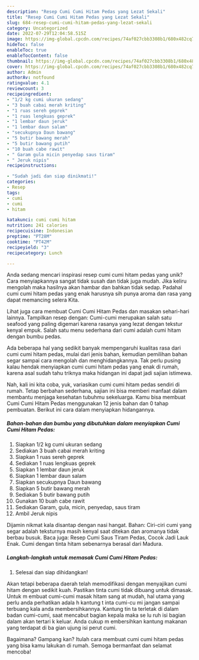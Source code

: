 ```yaml
---
description: "Resep Cumi Cumi Hitam Pedas yang Lezat Sekali"
title: "Resep Cumi Cumi Hitam Pedas yang Lezat Sekali"
slug: 684-resep-cumi-cumi-hitam-pedas-yang-lezat-sekali
category: Uncategorized
date: 2022-07-29T12:04:58.515Z
image: https://img-global.cpcdn.com/recipes/74af027cbb3308b1/680x482cq70/cumi-cumi-hitam-pedas-foto-resep-utama.jpg
hideToc: false
enableToc: true
enableTocContent: false
thumbnail: https://img-global.cpcdn.com/recipes/74af027cbb3308b1/680x482cq70/cumi-cumi-hitam-pedas-foto-resep-utama.jpg
cover: https://img-global.cpcdn.com/recipes/74af027cbb3308b1/680x482cq70/cumi-cumi-hitam-pedas-foto-resep-utama.jpg
author: Admin
authorAv: notfound
ratingvalue: 4.1
reviewcount: 3
recipeingredient:
- "1/2 kg cumi ukuran sedang"
- "3 buah cabai merah kriting"
- "1 ruas sereh geprek"
- "1 ruas lengkuas geprek"
- "1 lembar daun jeruk"
- "1 lembar daun salam"
- "secukupnya Daun bawang"
- "5 butir bawang merah"
- "5 butir bawang putih"
- "10 buah cabe rawit"
- " Garam gula micin penyedap saus tiram"
- " Jeruk nipis"
recipeinstructions:

- "Sudah jadi dan siap dinikmati!"
categories:
- Resep
tags:
- cumi
- cumi
- hitam

katakunci: cumi cumi hitam 
nutrition: 241 calories
recipecuisine: Indonesian
preptime: "PT28M"
cooktime: "PT42M"
recipeyield: "3"
recipecategory: Lunch

---
```





Anda sedang mencari inspirasi resep cumi cumi hitam pedas yang unik? Cara menyiapkannya sangat tidak susah dan tidak juga mudah. Jika keliru mengolah maka hasilnya akan hambar dan bahkan tidak sedap. Padahal cumi cumi hitam pedas yang enak harusnya sih punya aroma dan rasa yang dapat memancing selera Kita.





Lihat juga cara membuat Cumi Cumi Hitam Pedas dan masakan sehari-hari lainnya. Tampilkan resep dengan: Cumi-cumi merupakan salah satu seafood yang paling digemari karena rasanya yang lezat dengan tekstur kenyal empuk. Salah satu menu sederhana dari cumi adalah cumi hitam dengan bumbu pedas.

Ada beberapa hal yang sedikit banyak mempengaruhi kualitas rasa dari cumi cumi hitam pedas, mulai dari jenis bahan, kemudian pemilihan bahan segar sampai cara mengolah dan menghidangkannya. Tak perlu pusing kalau hendak menyiapkan cumi cumi hitam pedas yang enak di rumah, karena asal sudah tahu triknya maka hidangan ini dapat jadi sajian istimewa.






Nah, kali ini kita coba, yuk, variasikan cumi cumi hitam pedas sendiri di rumah. Tetap berbahan sederhana, sajian ini bisa memberi manfaat dalam membantu menjaga kesehatan tubuhmu sekeluarga. Kamu bisa membuat Cumi Cumi Hitam Pedas menggunakan 12 jenis bahan dan 0 tahap pembuatan. Berikut ini cara dalam menyiapkan hidangannya.

<!--inarticleads1-->

##### Bahan-bahan dan bumbu yang dibutuhkan dalam menyiapkan Cumi Cumi Hitam Pedas:

1. Siapkan 1/2 kg cumi ukuran sedang
1. Sediakan 3 buah cabai merah kriting
1. Siapkan 1 ruas sereh geprek
1. Sediakan 1 ruas lengkuas geprek
1. Siapkan 1 lembar daun jeruk
1. Siapkan 1 lembar daun salam
1. Siapkan secukupnya Daun bawang
1. Siapkan 5 butir bawang merah
1. Sediakan 5 butir bawang putih
1. Gunakan 10 buah cabe rawit
1. Sediakan  Garam, gula, micin, penyedap, saus tiram
1. Ambil  Jeruk nipis


Dijamin nikmat kala disantap dengan nasi hangat. Bahan: Ciri-ciri cumi yang segar adalah teksturnya masih kenyal saat ditekan dan aromanya tidak berbau busuk. Baca juga: Resep Cumi Saus Tiram Pedas, Cocok Jadi Lauk Enak. Cumi dengan tinta hitam sebenarnya berasal dari Madura. 

<!--inarticleads2-->

##### Langkah-langkah untuk memasak Cumi Cumi Hitam Pedas:


1. Selesai dan siap dihidangkan!

Akan tetapi beberapa daerah telah memodifikasi dengan menyajikan cumi hitam dengan sedikit kuah. Pastikan tinta cumi tidak dibuang untuk dimasak. Untuk m embuat cumi-cumi masak hitam sang at mudah, hal utama yang perlu anda perhatikan adala h kantung t inta cumi-cu mi jangan sampai terbuang kala anda membersihkannya. Kantung tin ta terletak di dalam badan cumi-cumi, saat mencabut bagian kepala maka se lu ruh isi bagian dalam akan tertari k keluar. Anda cukup m embersihkan kantung makanan yang terdapat di ba gian ujung isi perut cumi. 

Bagaimana? Gampang kan? Itulah cara membuat cumi cumi hitam pedas yang bisa kamu lakukan di rumah. Semoga bermanfaat dan selamat mencoba!
